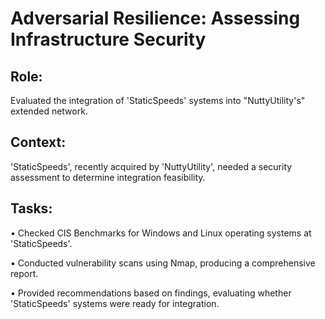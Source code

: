 # Adversarial Resilience: Assessing Infrastructure Security


## Role: 

Evaluated the integration of 'StaticSpeeds' systems into "NuttyUtility's" extended network.


## Context: 

'StaticSpeeds', recently acquired by 'NuttyUtility', needed a security assessment to determine integration feasibility.


## Tasks:

• Checked CIS Benchmarks for Windows and Linux operating systems at 'StaticSpeeds'.

• Conducted vulnerability scans using Nmap, producing a comprehensive report.

• Provided recommendations based on findings, evaluating whether 'StaticSpeeds' systems were ready for integration.

